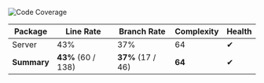 ![Code Coverage](https://img.shields.io/badge/Code%20Coverage-43%25-success?style=flat)

Package | Line Rate | Branch Rate | Complexity | Health
-------- | --------- | ----------- | ---------- | ------
Server | 43% | 37% | 64 | ✔
**Summary** | **43%** (60 / 138) | **37%** (17 / 46) | **64** | ✔
